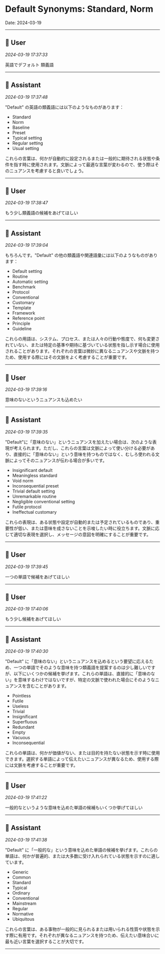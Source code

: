 # Default Synonyms: Standard, Norm

Date: 2024-03-19

---

## 👤 User
*2024-03-19 17:37:33*

英語でデフォルト 類義語

---

## 🤖 Assistant
*2024-03-19 17:37:48*

"Default" の英語の類義語には以下のようなものがあります：

- Standard
- Norm
- Baseline
- Preset
- Typical setting
- Regular setting
- Usual setting

これらの言葉は、何かが自動的に設定されるまたは一般的に期待される状態や条件を指す時に使用されます。文脈によって最適な言葉が変わるので、使う際はそのニュアンスを考慮すると良いでしょう。

---

## 👤 User
*2024-03-19 17:38:47*

もう少し類義語の候補をあげてほしい

---

## 🤖 Assistant
*2024-03-19 17:39:04*

もちろんです。"Default" の他の類義語や関連語彙には以下のようなものがあります：

- Default setting
- Routine
- Automatic setting
- Benchmark
- Protocol
- Conventional
- Customary
- Template
- Framework
- Reference point
- Principle
- Guideline

これらの用語は、システム、プロセス、または人々の行動や態度で、何も変更されていない、または特定の基準や期待に基づいている状態を指し示す場合に使用されることがあります。それぞれの言葉は微妙に異なるニュアンスや文脈を持つため、使用する際にはその文脈をよく考慮することが重要です。

---

## 👤 User
*2024-03-19 17:39:16*

意味のないというニュアンスも込めたい

---

## 🤖 Assistant
*2024-03-19 17:39:35*

"Default"に「意味のない」というニュアンスを加えたい場合は、次のような表現が考えられます。ただし、これらの言葉は文脈によって使い分ける必要があり、直接的に「意味のない」という意味を持つものではなく、むしろ使われる文脈によってそのニュアンスが伝わる場合が多いです。

- Insignificant default
- Meaningless standard
- Void norm
- Inconsequential preset
- Trivial default setting
- Unremarkable routine
- Negligible conventional setting
- Futile protocol
- Ineffectual customary

これらの表現は、ある状態や設定が自動的または予定されているものであり、重要性が低い、または意味を成さないことを示唆したい時に役立ちます。文脈に応じて適切な表現を選択し、メッセージの意図を明確にすることが重要です。

---

## 👤 User
*2024-03-19 17:39:45*

一つの単語で候補をあげてほしい

---

## 👤 User
*2024-03-19 17:40:06*

もう少し候補をあげてほしい

---

## 🤖 Assistant
*2024-03-19 17:40:30*

"Default" に「意味のない」というニュアンスを込めるという要望に応えるため、一つの単語でそのような意味を持つ類義語を提案するのは少し難しいですが、以下にいくつかの候補を挙げます。これらの単語は、直接的に「意味のない」を意味するわけではないですが、特定の文脈で使われた場合にそのようなニュアンスを含むことがあります。

- Pointless
- Futile
- Useless
- Trivial
- Insignificant
- Superfluous
- Redundant
- Empty
- Vacuous
- Inconsequential

これらの単語は、何かが価値がない、または目的を持たない状態を示す時に使用できます。選択する単語によって伝えたいニュアンスが異なるため、使用する際には文脈を考慮することが重要です。

---

## 👤 User
*2024-03-19 17:41:22*

一般的なというような意味を込めた単語の候補もいくつか挙げてほしい

---

## 🤖 Assistant
*2024-03-19 17:41:38*

"Default" に「一般的な」という意味を込めた単語の候補を挙げます。これらの単語は、何かが普遍的、または大多数に受け入れられている状態を示すのに適しています。

- Generic
- Common
- Standard
- Typical
- Ordinary
- Conventional
- Mainstream
- Regular
- Normative
- Ubiquitous

これらの言葉は、ある事物が一般的に見られるまたは用いられる性質や状態を示す際に有用です。それぞれが異なるニュアンスを持つため、伝えたい意味合いに最も近い言葉を選択することが大切です。

---
